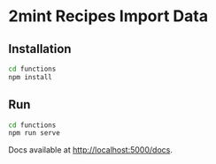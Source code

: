 # 2mint Recipes Import Data

## Installation

```bash
cd functions
npm install
```

## Run

```bash
cd functions
npm run serve
```

Docs available at [http://localhost:5000/docs](http://localhost:5000/docs).